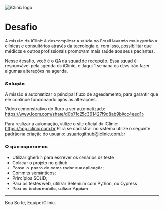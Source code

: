 ![iClinic logo](https://d1ydp7gtfj5fb9.cloudfront.net/static/img/views/home_v2/header/logo.png?1525283729)

# Desafio

A missão da iClinic é descomplicar a saúde no Brasil levando mais gestão a clínicas e consultórios através da tecnologia e, com isso, possibilitar que médicos e outros profissionais promovam mais saúde aos seus pacientes.

Nesse desafio, você é o QA da squad de recepção. Essa squad é responsável pela agenda do iClinic, e daqui 1 semana os devs irão fazer algumas alterações na agenda.

### Solução

A missão é automatizar o principal fluxo de agendamento, para garantir que ele continue funcionando após as alterações.

Vídeo demonstrativo do fluxo a ser automatizado: https://www.loom.com/share/d0b7fc25c361427f9d8ab9b0cc4eed1b

Para realizar a automação, utilize o site oficial do iClinic: https://app.iclinic.com.br
Para se cadastrar no sistema utilize o seguinte padrão na criação do usuário: usuariogithub@iclinic.com.br

### O que esperamos
- Utilizar gherkin para escrever os cenários de teste
- Colocar o projeto no github
- Passo-a-passo de como rodar sua aplicação;
- Commits semânticos;
- Princípios SOLID;
- Para os testes web, utilizar Selenium com Python, ou Cypress
- Para os testes mobile, utilizar Appium

___
Boa Sorte,
Equipe iClinic.
